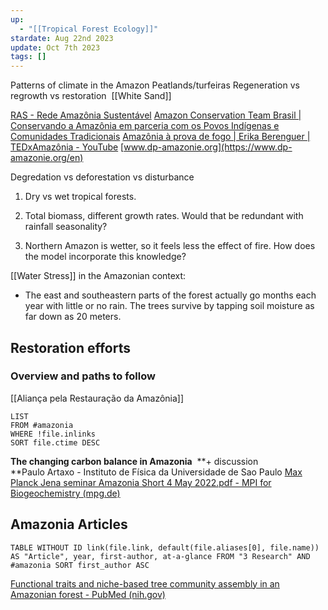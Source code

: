 ```yaml
---
up:
  - "[[Tropical Forest Ecology]]"
stardate: Aug 22nd 2023
update: Oct 7th 2023
tags: []
---
```

Patterns of climate in the Amazon
Peatlands/turfeiras
Regeneration vs regrowth vs restoration 
[[White Sand]]

[RAS - Rede Amazônia Sustentável](https://ras-network.org/)
[Amazon Conservation Team Brasil | Conservando a Amazônia em parceria com os Povos Indígenas e Comunidades Tradicionais](https://brasil.amazonteam.org/)
[Amazônia à prova de fogo | Erika Berenguer | TEDxAmazônia - YouTube](https://www.youtube.com/watch?v=2724-YYtu2E)
[www.dp-amazonie.org](https://www.dp-amazonie.org/en)

Degredation vs deforestation vs disturbance

1. Dry vs wet tropical forests.

1. Total biomass, different growth rates. Would that be redundant with rainfall seasonality?

3. Northern Amazon is wetter, so it feels less the effect of fire. How does the model incorporate this knowledge?

[[Water Stress]] in the Amazonian context:
- The east and southeastern parts of the forest actually go months each year with little or no rain. The trees survive by tapping soil moisture as far down as 20 meters.

## Restoration efforts

### Overview and paths to follow


[[Aliança pela Restauração da Amazônia]]

```dataview
LIST
FROM #amazonia
WHERE !file.inlinks
SORT file.ctime DESC
```
**The changing carbon balance in Amazonia**  **+ discussion  
**Paulo Artaxo - Instituto de Física da Universidade de Sao Paulo
[Max Planck Jena seminar Amazonia Short 4 May 2022.pdf - MPI for Biogeochemistry (mpg.de)](https://nextcloud.bgc-jena.mpg.de/s/nZez8tmK7Ng99Xa?dir=undefined&openfile=38259529)


## Amazonia Articles
```dataview
TABLE WITHOUT ID link(file.link, default(file.aliases[0], file.name)) AS "Article", year, first-author, at-a-glance FROM "3 Research" AND #amazonia SORT first_author ASC
```
[Functional traits and niche-based tree community assembly in an Amazonian forest - PubMed (nih.gov)](https://pubmed.ncbi.nlm.nih.gov/18948539/)
